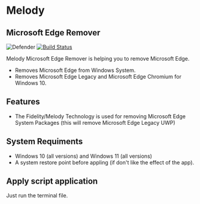 # Melody 
## Microsoft Edge Remover

![Defender](https://cdn.mos.cms.futurecdn.net/Q8BL6jhiaPNd9AVd4kaogK-970-80.png.webp)
[![Build Status](https://travis-ci.org/joemccann/dillinger.svg?branch=master)](https://travis-ci.org/joemccann/dillinger)

Melody Microsoft Edge Remover is helping you to remove Microsoft Edge.

- Removes Microsoft Edge from Windows System.
- Removes Microsoft Edge Legacy and Microsoft Edge Chromium for Windows 10.

## Features

- The Fidelity/Melody Technology is used for removing Microsoft Edge System Packages (this will remove Microsoft Edge Legacy UWP)

## System Requiments

 - Windows 10 (all versions) and Windows 11 (all versions)
- A system restore point before appling (if don't like the effect of the app).



## Apply script application

Just run the terminal file.
